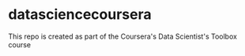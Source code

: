# datasciencecoursera
This repo is created as part of the Coursera's Data Scientist's Toolbox course